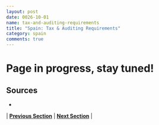 ```yaml
---
layout: post
date: 0026-10-01
name: tax-and-auditing-requirements
title: "Spain: Tax & Auditing Requirements"
category: spain
comments: true
---
```


# Page in progress, stay tuned!

Sources 
---
- 

| **[Previous Section]( https://neo-project.github.io/global-blockchain-compliance-hub//spain/spain-team-member-nationality-requirements.html)** | **[Next Section]( https://neo-project.github.io/global-blockchain-compliance-hub//spain/spain-governing-by-law.html)** |
